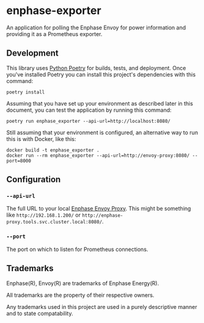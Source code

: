 # enphase-exporter
An application for polling the Enphase Envoy for power information and providing it as a Prometheus exporter.

## Development

This library uses [Python Poetry](https://python-poetry.org/) for builds, tests, and deployment. Once you've installed Poetry you can install this project's dependencies with this command:

```
poetry install
```

Assuming that you have set up your environment as described later in this document, you can test the application by running this command:

```
poetry run enphase_exporter --api-url=http://localhost:8080/
```

Still assuming that your environment is configured, an alternative way to run this is with Docker, like this:

```
docker build -t enphase_exporter .
docker run --rm enphase_exporter --api-url=http://envoy-proxy:8080/ --port=8000
```

## Configuration

### `--api-url`

The full URL to your local [Enphase Envoy Proxy](https://github.com/paullockaby/enphase-proxy). This might be something like `http://192.168.1.200/` or `http://enphase-proxy.tools.svc.cluster.local:8080/`.

### `--port`

The port on which to listen for Prometheus connections.

## Trademarks

Enphase(R), Envoy(R) are trademarks of Enphase Energy(R).

All trademarks are the property of their respective owners.

Any trademarks used in this project are used in a purely descriptive manner and to state compatability.

